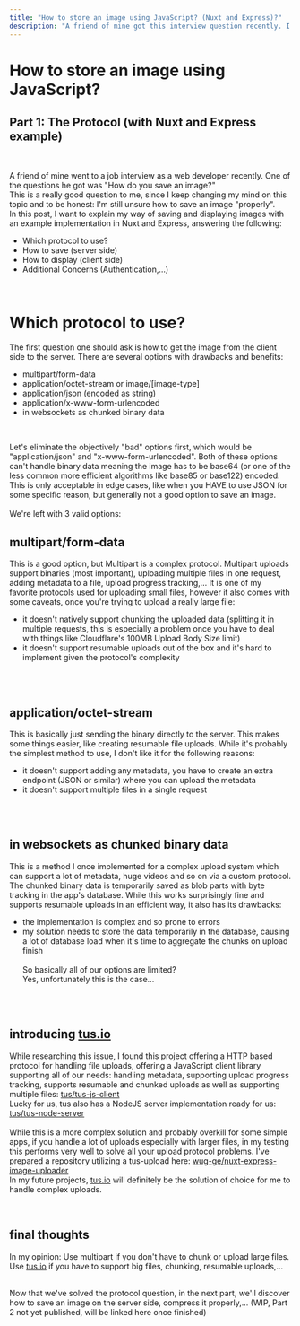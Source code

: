 ```yaml
---
title: "How to store an image using JavaScript? (Nuxt and Express)?"
description: "A friend of mine got this interview question recently. I thought it's actually a really good question, especially for senior developers. What is the proper way to save an image with Nuxt and Express?"
---
```


# How to store an image using JavaScript?
## Part 1: The Protocol (with Nuxt and Express example)

<br>
<p>A friend of mine went to a job interview as a web developer recently. One of the questions he got was "How do you save an image?"<br>
This is a really good question to me, since I keep changing my mind on this topic and to be honest: I'm still unsure how to save an image "properly".<br>
In this post, I want to explain my way of saving and displaying images with an example implementation in Nuxt and Express, answering the following:<br>
<ul style="font-weight:400;">
<li>Which protocol to use?<br></li>
<li>How to save (server side)<br></li>
<li>How to display (client side)<br></li>
<li>Additional Concerns (Authentication,...)<br></li>
</ul>
</p>
<br>

# Which protocol to use?
<p>The first question one should ask is how to get the image from the client side to the server. There are several options with drawbacks and benefits:<br>
<ul>
<li>multipart/form-data</li>
<li>application/octet-stream or image/[image-type]</li>
<li>application/json (encoded as string)</li>
<li>application/x-www-form-urlencoded</li>
<li>in websockets as chunked binary data</li>
</ul>
<br>

Let's eliminate the objectively "bad" options first, which would be "application/json" and "x-www-form-urlencoded". Both of these options can't handle binary data meaning the image has to be base64 (or one of the less common more efficient algorithms like base85 or base122) encoded. This is only acceptable in edge cases, like when you HAVE to use JSON for some specific reason, but generally not a good option to save an image.<br>
<br>
We're left with 3 valid options:<br>

## multipart/form-data
This is a good option, but Multipart is a complex protocol. Multipart uploads support binaries (most important), uploading multiple files in one request, adding metadata to a file, upload progress tracking,...
It is one of my favorite protocols used for uploading small files, however it also comes with some caveats, once you're trying to upload a really large file:
- it doesn't natively support chunking the uploaded data (splitting it in multiple requests, this is especially a problem once you have to deal with things like Cloudflare's 100MB Upload Body Size limit)
- it doesn't support resumable uploads out of the box and it's hard to implement given the protocol's complexity
<br>
<br>

## application/octet-stream

This is basically just sending the binary directly to the server. This makes some things easier, like creating resumable file uploads. While it's probably the simplest method to use, I don't like it for the following reasons:
- it doesn't support adding any metadata, you have to create an extra endpoint (JSON or similar) where you can upload the metadata
- it doesn't support multiple files in a single request
<br>
<br>

## in websockets as chunked binary data
This is a method I once implemented for a complex upload system which can support a lot of metadata, huge videos and so on via a custom protocol. The chunked binary data is temporarily saved as blob parts with byte tracking in the app's database. While this works surprisingly fine and supports resumable uploads in an efficient way, it also has its drawbacks:
- the implementation is complex and so prone to errors
- my solution needs to store the data temporarily in the database, causing a lot of database load when it's time to aggregate the chunks on upload finish
<br><br>
So basically all of our options are limited?<br>
Yes, unfortunately this is the case...
<br>
<br>

<client-only><!-- A in H2 causes nuxt to have hydration issues, reproduce and open nuxt issue -->

## introducing <a href="https://tus.io" target="_blank" class="blog-link">tus.io</a>
While researching this issue, I found this project offering a HTTP based protocol for handling file uploads, offering a JavaScript client library supporting all of our needs: handling metadata, supporting upload progress tracking, supports resumable and chunked uploads as well as supporting multiple files: <a href="https://github.com/tus/tus-js-client" target="_blank" class="blog-link">tus/tus-js-client</a><br>
Lucky for us, tus also has a NodeJS server implementation ready for us: <a href="https://github.com/tus/tus-node-server" target="_blank" class="blog-link">tus/tus-node-server</a><br>
<br>
While this is a more complex solution and probably overkill for some simple apps, if you handle a lot of uploads especially with larger files, in my testing this performs very well to solve all your upload protocol problems.
I've prepared a repository utilizing a tus-upload here: <a href="https://github.com/wug-ge/nuxt-express-image-uploader" target="_blank" class="blog-link">wug-ge/nuxt-express-image-uploader</a>
<br> 
In my future projects, <a href="https://tus.io" target="_blank" class="blog-link">tus.io</a> will definitely be the solution of choice for me to handle complex uploads.
<br>
</p>
<br>

## final thoughts
In my opinion: Use multipart if you don't have to chunk or upload large files. Use <a href="https://tus.io" target="_blank" class="blog-link">tus.io</a> if you have to support big files, chunking, resumable uploads,...
</client-only>

<br>
Now that we've solved the protocol question, in the next part, we'll discover how to save an image on the server side, compress it properly,... (WIP, Part 2 not yet published, will be linked here once finished)